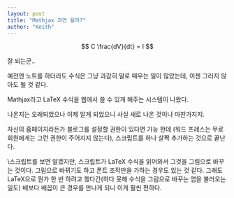 ```yaml
---
layout: post
title: "Mathjax 과연 될까?"
author: "Keith"
---
```



$$ C \frac{dV}{dt} = I $$




잘 되는군..




예전엔 노트를 하더라도 수식은 그냥 과감히 말로 떼우는 일이 많았는데, 이젠 그러지 않아도 될 것 같다. 




Mathjax라고 LaTeX 수식을 웹에서 쓸 수 있게 해주는 시스템이 나왔다.




나온지는 오래되었으나 이제 알게 되었으니 사실 새로 나온 것이나 마찬가지지.




자신의 홈페이지라든가 블로그를 설정할 권한이 있다면 가능 한데 (워드 프레스는 무료 회원에게는 그런 권한이 주어지지 않는다), 스크립트를 하나 살짝 추가하는 것으로 끝난다.



\스크립트를 보면 알겠지만, 스크립트가 LaTeX 수식을 읽어와서 그것을 그림으로 바꾸는 것이다. 그림으로 바뀌기도 하고 폰트 조작만을 가하는 경우도 있는 것 같다. 그래도 LaTeX으로 뭔가 한 번 하려고 했다간(하다 못해 수식을 그림으로 바꾸는 앱을 불러오는 일도) 배보다 배꼽이 큰 경우를 만나게 되니 이게 훨씬 편하다.









